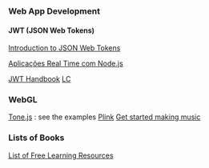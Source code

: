 ### Web App Development ###

#### JWT (JSON Web Tokens)

[Introduction to JSON Web Tokens](https://jwt.io/introduction/)

[Aplicações Real Time com Node.js](https://blog.getty.io/aplica%C3%A7%C3%B5es-real-time-com-node-js-8389dae329be)

[JWT Handbook](https://auth0.com/resources/ebooks/jwt-handbook/) [LC](resources/jwt-handbook-v0_14_1.pdf)

### WebGL
[Tone.js](https://tonejs.github.io/demos) : see the examples
[Plink](http://labs.dinahmoe.com/plink/)
[Get started making music](https://learningmusic.ableton.com/)
[]()
### Lists of Books 

[List of Free Learning Resources](https://github.com/EbookFoundation/free-programming-books/)

